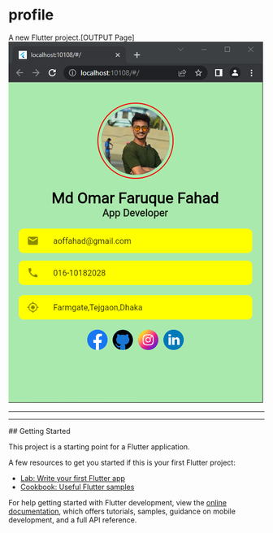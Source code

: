 # profile

A new Flutter project.[OUTPUT Page] <br>
<img src="https://github.com/aoffahad/Profile-page/blob/main/public/images/ProfileCode2Output.png" alt="output"/>
<hr> <hr>
## Getting Started

This project is a starting point for a Flutter application.

A few resources to get you started if this is your first Flutter project:

- [Lab: Write your first Flutter app](https://docs.flutter.dev/get-started/codelab)
- [Cookbook: Useful Flutter samples](https://docs.flutter.dev/cookbook)

For help getting started with Flutter development, view the
[online documentation](https://docs.flutter.dev/), which offers tutorials,
samples, guidance on mobile development, and a full API reference.
